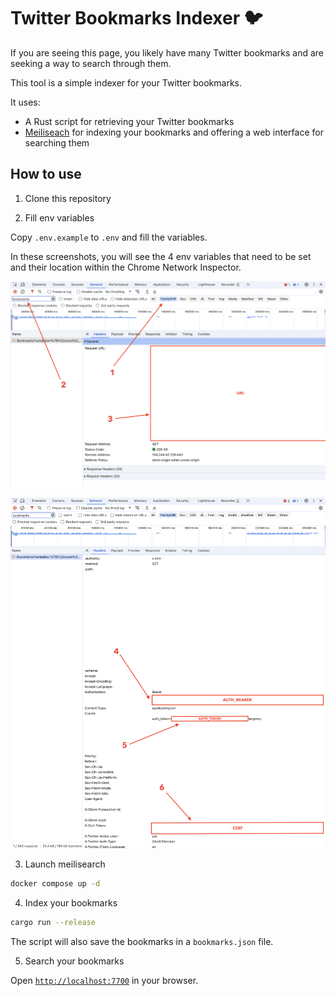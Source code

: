 # Twitter Bookmarks Indexer 🐦‍

If you are seeing this page, you likely have many Twitter bookmarks and are seeking a way to search through them.

This tool is a simple indexer for your Twitter bookmarks.

It uses:

- A Rust script for retrieving your Twitter bookmarks
- [Meiliseach](https://github.com/meilisearch/meilisearch) for indexing your bookmarks and offering a web interface for searching them

## How to use

1. Clone this repository

2. Fill env variables

Copy `.env.example` to `.env` and fill the variables.

In these screenshots, you will see the 4 env variables that need to be set and their location within the Chrome Network Inspector.

![env1](assets/1.png)

![env2](assets/2.png)

3. Launch meilisearch

```bash
docker compose up -d
```

4. Index your bookmarks

```bash
cargo run --release
```

The script will also save the bookmarks in a `bookmarks.json` file.

5. Search your bookmarks

Open [`http://localhost:7700`](http://localhost:7700) in your browser.
